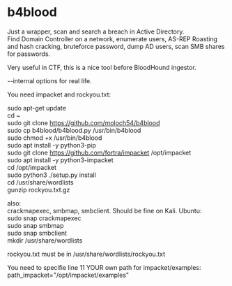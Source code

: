 # b4blood
Just a wrapper, scan and search a breach in Active Directory.  
Find Domain Controller on a network, enumerate users, AS-REP Roasting and hash cracking, bruteforce password, dump AD users, scan SMB shares for passwords.  

Very useful in CTF, this is a nice tool before BloodHound ingestor.  

--internal options for real life.


You need impacket and rockyou.txt:  

sudo apt-get update  
cd ~  
sudo git clone https://github.com/moloch54/b4blood  
sudo cp b4blood/b4blood.py /usr/bin/b4blood  
sudo chmod +x /usr/bin/b4blood  
sudo apt install -y python3-pip  
sudo git clone https://github.com/fortra/impacket /opt/impacket  
sudo apt install -y python3-impacket  
cd /opt/impacket  
sudo python3 ./setup.py install  
cd /usr/share/wordlists  
gunzip rockyou.txt.gz  

also:  
crackmapexec, smbmap, smbclient. Should be fine on Kali.
Ubuntu:  
sudo snap crackmapexec  
sudo snap smbmap  
sudo snap smbclient  
mkdir /usr/share/wordlists


rockyou.txt must be in /usr/share/wordlists/rockyou.txt

You need to specifie line 11 YOUR own path for impacket/examples:   
path_impacket="/opt/impacket/examples"

